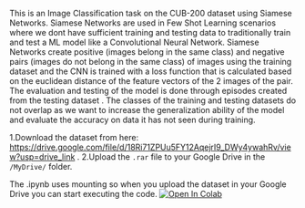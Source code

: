 This is an Image Classification task on the CUB-200 dataset using Siamese Networks. Siamese Networks are used in Few Shot Learning scenarios where  we dont have sufficient training and testing data to traditionally train and test a ML model like a Convolutional Neural Network. Siamese Networks create positive (images belong in the same class) and negative pairs (images do not belong in the same class) of images using the training dataset and the CNN is trained with a loss function that is calculated based on the euclidean distance of the feature vectors of the 2 images of the pair. The evaluation and testing of the model is done through episodes created from the testing dataset . The classes of the training and testing datasets do not overlap as we want to increase the generalization ability of the model and evaluate the accuracy on data it has not seen during training.


1.Download the dataset from here: https://drive.google.com/file/d/18Ri71ZPUu5FY12AqejrI9_DWy4ywahRv/view?usp=drive_link .
2.Upload the `.rar` file to your Google Drive in the `/MyDrive/` folder.

The .ipynb uses mounting so when you upload the dataset in your Google Drive you can start executing the code.
[![Open In Colab](https://colab.research.google.com/assets/colab-badge.svg)](https://colab.research.google.com/github/geoskyr/Siamese-Networks-for-Few-Shot-Learning-using-the-CUB-200-dataset/blob/main/Siamese_Final%20(1).ipynb)

